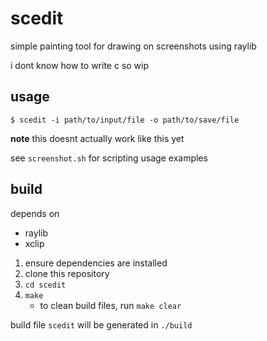 # scedit

simple painting tool for drawing on screenshots using raylib

i dont know how to write c so wip

## usage

`$ scedit -i path/to/input/file -o path/to/save/file`

**note** this doesnt actually work like this yet

see `screenshot.sh` for scripting usage examples

## build

depends on

- raylib
- xclip

1. ensure dependencies are installed
2. clone this repository
3. `cd scedit`
4. `make`
    - to clean build files, run `make clear`

build file `scedit` will be generated in `./build`
